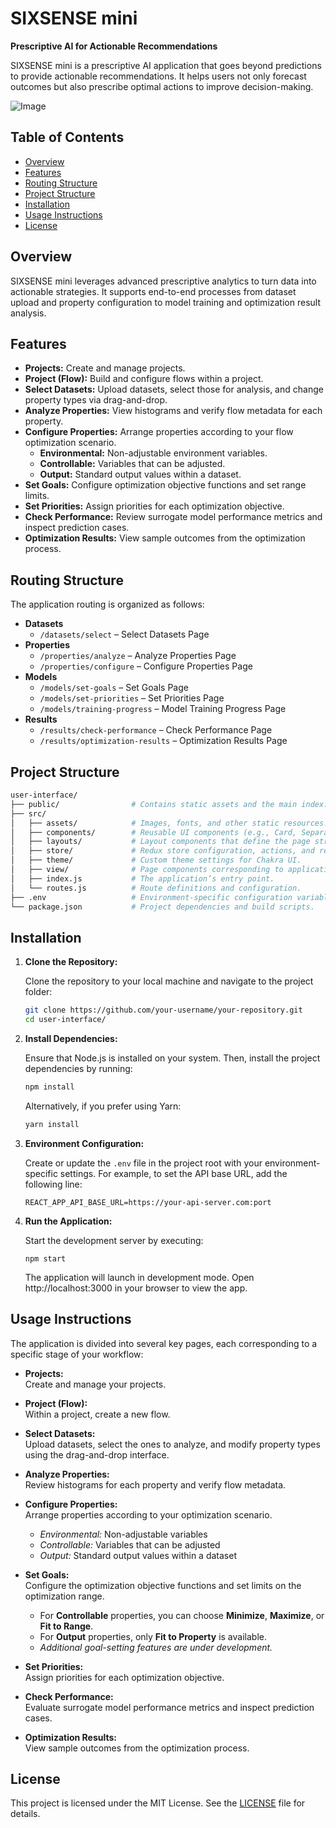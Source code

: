 # SIXSENSE mini

**Prescriptive AI for Actionable Recommendations**

SIXSENSE mini is a prescriptive AI application that goes beyond predictions to provide actionable recommendations. It helps users not only forecast outcomes but also prescribe optimal actions to improve decision-making.

![Image](https://github.com/user-attachments/assets/83cc44ec-0715-4a8b-81eb-9713e6113ca4)

## Table of Contents

- [Overview](#overview)
- [Features](#features)
- [Routing Structure](#routing-structure)
- [Project Structure](#project-structure)
- [Installation](#installation)
- [Usage Instructions](#usage-instructions)
- [License](#license)

## Overview

SIXSENSE mini leverages advanced prescriptive analytics to turn data into actionable strategies. It supports end-to-end processes from dataset upload and property configuration to model training and optimization result analysis.

## Features

- **Projects:** Create and manage projects.
- **Project (Flow):** Build and configure flows within a project.
- **Select Datasets:** Upload datasets, select those for analysis, and change property types via drag-and-drop.
- **Analyze Properties:** View histograms and verify flow metadata for each property.
- **Configure Properties:** Arrange properties according to your flow optimization scenario.
  - **Environmental:** Non-adjustable environment variables.
  - **Controllable:** Variables that can be adjusted.
  - **Output:** Standard output values within a dataset.
- **Set Goals:** Configure optimization objective functions and set range limits.
- **Set Priorities:** Assign priorities for each optimization objective.
- **Check Performance:** Review surrogate model performance metrics and inspect prediction cases.
- **Optimization Results:** View sample outcomes from the optimization process.

## Routing Structure

The application routing is organized as follows:

- **Datasets**
  - `/datasets/select` – Select Datasets Page
- **Properties**
  - `/properties/analyze` – Analyze Properties Page
  - `/properties/configure` – Configure Properties Page
- **Models**
  - `/models/set-goals` – Set Goals Page
  - `/models/set-priorities` – Set Priorities Page
  - `/models/training-progress` – Model Training Progress Page
- **Results**
  - `/results/check-performance` – Check Performance Page
  - `/results/optimization-results` – Optimization Results Page

## Project Structure

```bash
user-interface/
├── public/                # Contains static assets and the main index.html.
├── src/
│   ├── assets/            # Images, fonts, and other static resources.
│   ├── components/        # Reusable UI components (e.g., Card, Separator).
│   ├── layouts/           # Layout components that define the page structure.
│   ├── store/             # Redux store configuration, actions, and reducers.
│   ├── theme/             # Custom theme settings for Chakra UI.
│   ├── view/              # Page components corresponding to application routes.
│   ├── index.js           # The application’s entry point.
│   └── routes.js          # Route definitions and configuration.
├── .env                   # Environment-specific configuration variables.
└── package.json           # Project dependencies and build scripts.

```

## Installation

1. **Clone the Repository:**

   Clone the repository to your local machine and navigate to the project folder:

   ```bash
   git clone https://github.com/your-username/your-repository.git
   cd user-interface/
   ```

2. **Install Dependencies:**

   Ensure that Node.js is installed on your system. Then, install the project dependencies by running:

   ```bash
   npm install
   ```

   Alternatively, if you prefer using Yarn:

   ```bash
   yarn install
   ```

3. **Environment Configuration:**

   Create or update the `.env` file in the project root with your environment-specific settings. For example, to set the API base URL, add the following line:

   ```env
   REACT_APP_API_BASE_URL=https://your-api-server.com:port
   ```

4. **Run the Application:**

   Start the development server by executing:

   ```
   npm start
   ```

   The application will launch in development mode. Open http://localhost:3000 in your browser to view the app.

## Usage Instructions

The application is divided into several key pages, each corresponding to a specific stage of your workflow:

- **Projects:**  
  Create and manage your projects.

- **Project (Flow):**  
  Within a project, create a new flow.

- **Select Datasets:**  
  Upload datasets, select the ones to analyze, and modify property types using the drag-and-drop interface.

- **Analyze Properties:**  
  Review histograms for each property and verify flow metadata.

- **Configure Properties:**  
  Arrange properties according to your optimization scenario.

  - _Environmental:_ Non-adjustable variables
  - _Controllable:_ Variables that can be adjusted
  - _Output:_ Standard output values within a dataset

- **Set Goals:**  
  Configure the optimization objective functions and set limits on the optimization range.

  - For **Controllable** properties, you can choose **Minimize**, **Maximize**, or **Fit to Range**.
  - For **Output** properties, only **Fit to Property** is available.
  - _Additional goal-setting features are under development._

- **Set Priorities:**  
  Assign priorities for each optimization objective.

- **Check Performance:**  
  Evaluate surrogate model performance metrics and inspect prediction cases.

- **Optimization Results:**  
  View sample outcomes from the optimization process.

## License

This project is licensed under the MIT License. See the [LICENSE](LICENSE.md) file for details.
